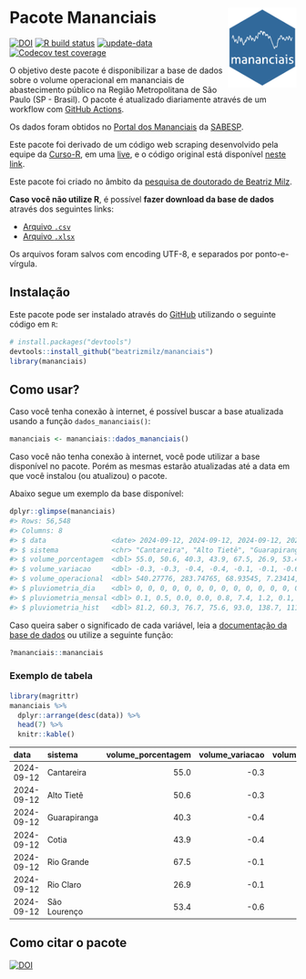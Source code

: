 
<!-- README.md is generated from README.Rmd. Please edit that file -->

# Pacote Mananciais <img src="man/figures/hexlogo.png" align="right" width = "120px"/>

<!-- badges: start -->

[![DOI](https://zenodo.org/badge/DOI/10.5281/zenodo.4733056.svg)](https://doi.org/10.5281/zenodo.4733056)
[![R build
status](https://github.com/beatrizmilz/mananciais/workflows/R-CMD-check/badge.svg)](https://github.com/beatrizmilz/mananciais/actions)
[![update-data](https://github.com/beatrizmilz/mananciais/actions/workflows/2-update_data.yaml/badge.svg)](https://github.com/beatrizmilz/mananciais/actions/workflows/2-update_data.yaml)
[![Codecov test
coverage](https://codecov.io/gh/beatrizmilz/mananciais/branch/master/graph/badge.svg)](https://codecov.io/gh/beatrizmilz/mananciais?branch=master)
<!-- badges: end -->

O objetivo deste pacote é disponibilizar a base de dados sobre o volume
operacional em mananciais de abastecimento público na Região
Metropolitana de São Paulo (SP - Brasil). O pacote é atualizado
diariamente através de um workflow com [GitHub
Actions](https://github.com/beatrizmilz/mananciais/actions).

Os dados foram obtidos no [Portal dos
Mananciais](http://mananciais.sabesp.com.br/Situacao) da
[SABESP](http://site.sabesp.com.br/site/Default.aspx).

Este pacote foi derivado de um código web scraping desenvolvido pela
equipe da [Curso-R](https://www.curso-r.com/), em uma
[live](https://youtu.be/jvZIxrMmOcQ), e o código original está
disponível [neste
link](https://github.com/curso-r/lives/blob/master/drafts/20200730_scraper_sabesp.R).

Este pacote foi criado no âmbito da [pesquisa de doutorado de Beatriz
Milz](https://beatrizmilz.github.io/tese/).

**Caso você não utilize R**, é possível **fazer download da base de
dados** através dos seguintes links:

- [Arquivo
  `.csv`](https://github.com/beatrizmilz/mananciais/raw/master/inst/extdata/mananciais.csv)
- [Arquivo
  `.xlsx`](https://github.com/beatrizmilz/mananciais/blob/master/inst/extdata/mananciais.xlsx?raw=true)

Os arquivos foram salvos com encoding UTF-8, e separados por
ponto-e-vírgula.

## Instalação

Este pacote pode ser instalado através do [GitHub](https://github.com/)
utilizando o seguinte código em `R`:

``` r
# install.packages("devtools")
devtools::install_github("beatrizmilz/mananciais")
library(mananciais)
```

## Como usar?

Caso você tenha conexão à internet, é possível buscar a base atualizada
usando a função `dados_mananciais()`:

``` r
mananciais <- mananciais::dados_mananciais() 
```

Caso você não tenha conexão à internet, você pode utilizar a base
disponível no pacote. Porém as mesmas estarão atualizadas até a data em
que você instalou (ou atualizou) o pacote.

Abaixo segue um exemplo da base disponível:

``` r
dplyr::glimpse(mananciais)
#> Rows: 56,548
#> Columns: 8
#> $ data                <date> 2024-09-12, 2024-09-12, 2024-09-12, 2024-09-12, 2…
#> $ sistema             <chr> "Cantareira", "Alto Tietê", "Guarapiranga", "Cotia…
#> $ volume_porcentagem  <dbl> 55.0, 50.6, 40.3, 43.9, 67.5, 26.9, 53.4, 55.3, 50…
#> $ volume_variacao     <dbl> -0.3, -0.3, -0.4, -0.4, -0.1, -0.1, -0.6, -0.2, -0…
#> $ volume_operacional  <dbl> 540.27776, 283.74765, 68.93545, 7.23414, 75.69843,…
#> $ pluviometria_dia    <dbl> 0, 0, 0, 0, 0, 0, 0, 0, 0, 0, 0, 0, 0, 0, 0, 0, 0,…
#> $ pluviometria_mensal <dbl> 0.1, 0.5, 0.0, 0.0, 0.8, 7.4, 1.2, 0.1, 0.5, 0.0, …
#> $ pluviometria_hist   <dbl> 81.2, 60.3, 76.7, 75.6, 93.0, 138.7, 111.7, 81.2, …
```

Caso queira saber o significado de cada variável, leia a [documentação
da base de
dados](https://beatrizmilz.github.io/mananciais/reference/mananciais.html)
ou utilize a seguinte função:

``` r
?mananciais::mananciais
```

### Exemplo de tabela

``` r
library(magrittr)
mananciais %>% 
  dplyr::arrange(desc(data)) %>% 
  head(7) %>%
  knitr::kable()
```

| data       | sistema      | volume_porcentagem | volume_variacao | volume_operacional | pluviometria_dia | pluviometria_mensal | pluviometria_hist |
|:-----------|:-------------|-------------------:|----------------:|-------------------:|-----------------:|--------------------:|------------------:|
| 2024-09-12 | Cantareira   |               55.0 |            -0.3 |          540.27776 |                0 |                 0.1 |              81.2 |
| 2024-09-12 | Alto Tietê   |               50.6 |            -0.3 |          283.74765 |                0 |                 0.5 |              60.3 |
| 2024-09-12 | Guarapiranga |               40.3 |            -0.4 |           68.93545 |                0 |                 0.0 |              76.7 |
| 2024-09-12 | Cotia        |               43.9 |            -0.4 |            7.23414 |                0 |                 0.0 |              75.6 |
| 2024-09-12 | Rio Grande   |               67.5 |            -0.1 |           75.69843 |                0 |                 0.8 |              93.0 |
| 2024-09-12 | Rio Claro    |               26.9 |            -0.1 |            3.67124 |                0 |                 7.4 |             138.7 |
| 2024-09-12 | São Lourenço |               53.4 |            -0.6 |           47.39603 |                0 |                 1.2 |             111.7 |

## Como citar o pacote

[![DOI](https://zenodo.org/badge/DOI/10.5281/zenodo.4733056.svg)](https://doi.org/10.5281/zenodo.4733056)

